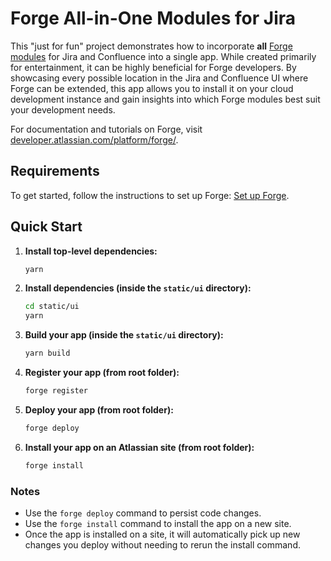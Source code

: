 # Forge All-in-One Modules for Jira

This "just for fun" project demonstrates how to incorporate **all** [Forge modules](https://developer.atlassian.com/platform/forge/manifest-reference/modules/) for Jira and Confluence into a single app. While created primarily for entertainment, it can be highly beneficial for Forge developers. By showcasing every possible location in the Jira and Confluence UI where Forge can be extended, this app allows you to install it on your cloud development instance and gain insights into which Forge modules best suit your development needs.

For documentation and tutorials on Forge, visit [developer.atlassian.com/platform/forge/](https://developer.atlassian.com/platform/forge).

## Requirements

To get started, follow the instructions to set up Forge: [Set up Forge](https://developer.atlassian.com/platform/forge/set-up-forge/).

## Quick Start

1. **Install top-level dependencies:**
    ```bash
    yarn
    ```

2. **Install dependencies (inside the `static/ui` directory):**
    ```bash
    cd static/ui
    yarn
    ```

3. **Build your app (inside the `static/ui` directory):**
    ```bash
    yarn build
    ```

4. **Register your app (from root folder):**
    ```bash
    forge register
    ```

5. **Deploy your app (from root folder):**
    ```bash
    forge deploy
    ```

6. **Install your app on an Atlassian site (from root folder):**
    ```bash
    forge install
    ```

### Notes
- Use the `forge deploy` command to persist code changes.
- Use the `forge install` command to install the app on a new site.
- Once the app is installed on a site, it will automatically pick up new changes you deploy without needing to rerun the install command.
